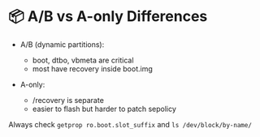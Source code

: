 # 📦 A/B vs A-only Differences

- A/B (dynamic partitions):
  - boot, dtbo, vbmeta are critical
  - most have recovery inside boot.img

- A-only:
  - /recovery is separate
  - easier to flash but harder to patch sepolicy

Always check `getprop ro.boot.slot_suffix` and `ls /dev/block/by-name/`
